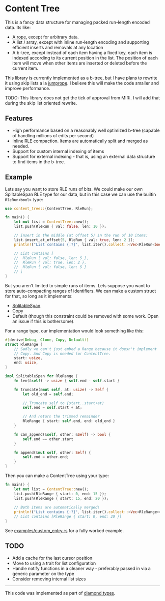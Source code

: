 # Content Tree

This is a fancy data structure for managing packed run-length encoded data. Its like:

- [A rope](https://en.wikipedia.org/wiki/Rope_(data_structure)), except for arbitrary data.
- A list / array, except with inline run-length encoding and supporting efficient inserts and removals at any location
- A b-tree, except instead of each item having a fixed key, each item is indexed according to its current position in the list. The position of each item will move when other items are inserted or deleted before the current item.

This library is currently implemented as a b-tree, but I have plans to rewrite it using skip lists a la [jumprope](https://crates.io/crates/jumprope). I believe this will make the code smaller and improve performance.

TODO: This library does not get the tick of approval from MIRI. I will add that during the skip list oriented rewrite.

## Features

- High performance based on a reasonably well optimized b-tree (capable of handling millions of edits per second)
- Inline RLE compaction. Items are automatically split and merged as needed.
- Support for custom internal indexing of items
- Support for external indexing - that is, using an external data structure to find items in the b-tree.

## Example

Lets say you want to store RLE runs of bits. We could make our own SplitableSpan RLE type for our data, but in this case we can use the builtin `RleRun<bool>` type:

```rust
use content_tree::{ContentTree, RleRun};

fn main() {
    let mut list = ContentTree::new();
    list.push(RleRun { val: false, len: 10 });

    // Insert in the middle (at offset 5) in the run of 10 items:
    list.insert_at_offset(5, RleRun { val: true, len: 2 });
    println!("List contains {:?}", list.iter().collect::<Vec<RleRun<bool>>>());

    // List contains [
    //  RleRun { val: false, len: 5 },
    //  RleRun { val: true, len: 2 },
    //  RleRun { val: false, len: 5 }
    // ]
}
```

But you aren't limited to simple runs of items. Lets suppose you want to store auto-compacting ranges of identifiers. We can make a custom struct for that, so long as it implements:

- [SplitableSpan](https://docs.rs/rle/0.1.0/rle/trait.SplitableSpan.html)
- Copy
- Default (though this constraint could be removed with some work. Open an issue if this is bothersome).

For a range type, our implementation would look something like this:

```rust
#[derive(Debug, Clone, Copy, Default)]
struct RleRange {
    // Sadly we can't just embed a Range because it doesn't implement
    // Copy. And Copy is needed for ContentTree.
    start: usize,
    end: usize,
}

impl SplitableSpan for RleRange {
    fn len(&self) -> usize { self.end - self.start }

    fn truncate(&mut self, at: usize) -> Self {
        let old_end = self.end;

        // Truncate self to [start..start+at)
        self.end = self.start + at;

        // And return the trimmed remainder
        RleRange { start: self.end, end: old_end }
    }

    fn can_append(&self, other: &Self) -> bool {
        self.end == other.start
    }

    fn append(&mut self, other: Self) {
        self.end = other.end;
    }
}
```

Then you can make a ContentTree using your type:

```rust
fn main() {
    let mut list = ContentTree::new();
    list.push(RleRange { start: 0, end: 15 });
    list.push(RleRange { start: 15, end: 20 });
    
    // Both items are automatically merged!
    println!("List contains {:?}", list.iter().collect::<Vec<RleRange>>());
    // List contains [RleRange { start: 0, end: 20 }]
}
```

See [examples/custom_entry.rs](examples/custom_entry.rs) for a fully worked example.


## TODO

- Add a cache for the last cursor position
- Move to using a trait for list configuration
- Handle notify functions in a cleaner way - preferably passed in via a generic parameter on the type
- Consider removing internal list sizes

---

This code was implemented as part of [diamond types](https://github.com/josephg/diamond-types).